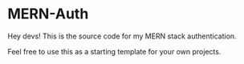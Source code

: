 # MERN-Auth

Hey devs! This is the source code for my MERN stack authentication.

Feel free to use this as a starting template for your own projects.
